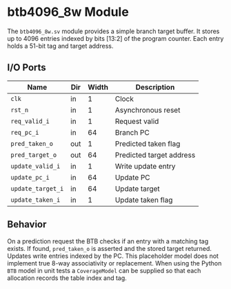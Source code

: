 # btb4096_8w Module

The `btb4096_8w.sv` module provides a simple branch target buffer. It stores up
to 4096 entries indexed by bits [13:2] of the program counter. Each entry holds a
51-bit tag and target address.

## I/O Ports

| Name | Dir | Width | Description |
|------|-----|-------|-------------|
| `clk` | in | 1 | Clock |
| `rst_n` | in | 1 | Asynchronous reset |
| `req_valid_i` | in | 1 | Request valid |
| `req_pc_i` | in | 64 | Branch PC |
| `pred_taken_o` | out | 1 | Predicted taken flag |
| `pred_target_o` | out | 64 | Predicted target address |
| `update_valid_i` | in | 1 | Write update entry |
| `update_pc_i` | in | 64 | Update PC |
| `update_target_i` | in | 64 | Update target |
| `update_taken_i` | in | 1 | Update taken flag |

## Behavior

On a prediction request the BTB checks if an entry with a matching tag exists. If
found, `pred_taken_o` is asserted and the stored target returned. Updates write
entries indexed by the PC. This placeholder model does not implement true
8-way associativity or replacement.
When using the Python ``BTB`` model in unit tests a ``CoverageModel`` can be
supplied so that each allocation records the table index and tag.

